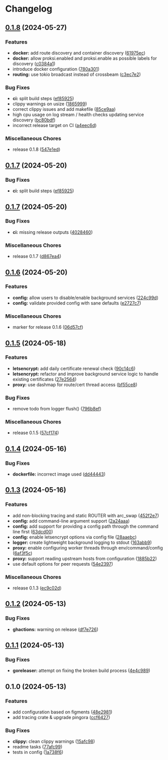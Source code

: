 # Changelog

## [0.1.8](https://github.com/luizfonseca/proksi/compare/v0.1.7...v0.1.8) (2024-05-27)


### Features

* **docker:** add route discovery and container discovery ([61975ec](https://github.com/luizfonseca/proksi/commit/61975ec877a8c2a8a717708542a2c2500dbaf854))
* **docker:** allow proksi.enabled and proksi.enable as possible labels for discovery ([c0384a1](https://github.com/luizfonseca/proksi/commit/c0384a1d2752a99b6c5a0280a4e987b970d0f5c4))
* introduce docker configuration ([780a301](https://github.com/luizfonseca/proksi/commit/780a30177c4edcc119070540a41ea69692c25279))
* **routing:** use tokio broadcast instead of crossbeam ([c3ec7e2](https://github.com/luizfonseca/proksi/commit/c3ec7e2c8e73ec831db5635b53349aa2ff8a00cc))


### Bug Fixes

* **ci:** split build steps ([ef85925](https://github.com/luizfonseca/proksi/commit/ef8592582b87ecfca86ecbc831f82f9b8a33e41a))
* clippy warnings on usize ([1865999](https://github.com/luizfonseca/proksi/commit/1865999671a94903c3f029fec2fca6471b1bca0e))
* correct clippy issues and add makefile ([85ce9aa](https://github.com/luizfonseca/proksi/commit/85ce9aa83e66e3caeda0324678c8fed3be7c1d20))
* high cpu usage on log stream / health checks updating service discovery ([bc80bdf](https://github.com/luizfonseca/proksi/commit/bc80bdf509cd665262d20161321262d32d7b74de))
* incorrect release target on CI ([a4eec6d](https://github.com/luizfonseca/proksi/commit/a4eec6d2065ee299e7269ae82c02b38c0801f396))


### Miscellaneous Chores

* release 0.1.8 ([547e1ed](https://github.com/luizfonseca/proksi/commit/547e1ed7cdea483acd9828bc5290cf1a41eae6b5))

## [0.1.7](https://github.com/luizfonseca/proksi/compare/v0.1.7...v0.1.7) (2024-05-20)


### Bug Fixes

* **ci:** split build steps ([ef85925](https://github.com/luizfonseca/proksi/commit/ef8592582b87ecfca86ecbc831f82f9b8a33e41a))

## [0.1.7](https://github.com/luizfonseca/proksi/compare/v0.1.6...v0.1.7) (2024-05-20)


### Bug Fixes

* **ci:** missing release outputs ([4028460](https://github.com/luizfonseca/proksi/commit/4028460811bffa94a0628a9710105a4d4b2675d2))


### Miscellaneous Chores

* release 0.1.7 ([d867ea4](https://github.com/luizfonseca/proksi/commit/d867ea41bb57a4a105630d05c116577e9bb124f4))

## [0.1.6](https://github.com/luizfonseca/proksi/compare/v0.1.5...v0.1.6) (2024-05-20)


### Features

* **config:** allow users to disable/enable background services ([224c99d](https://github.com/luizfonseca/proksi/commit/224c99d28126ba8cf367d7f0f9ad4c073431798d))
* **config:** validate provided config with sane defaults ([e2727c7](https://github.com/luizfonseca/proksi/commit/e2727c794d755f0d8a76e56053b0049644f48f74))


### Miscellaneous Chores

* marker for release 0.1.6 ([06d57cf](https://github.com/luizfonseca/proksi/commit/06d57cfeb1bdde8ab30732e931943ef10cc204b0))

## [0.1.5](https://github.com/luizfonseca/proksi/compare/v0.1.4...v0.1.5) (2024-05-18)


### Features

* **letsencrypt:** add daily certificate renewal check ([90c14c6](https://github.com/luizfonseca/proksi/commit/90c14c63be0e9595ddca15250e4c20ae3c1a6cec))
* **letsencrypt:** refactor and improve background service logic to handle existing certificates ([27e2564](https://github.com/luizfonseca/proksi/commit/27e2564ff097718324f55bc77e57fd47aa56f404))
* **proxy:** use dashmap for route/cert thread access ([bf55ce8](https://github.com/luizfonseca/proksi/commit/bf55ce8ce44278ba774e0496155d84c9d8d5f05a))


### Bug Fixes

* remove todo from logger flush() ([796b8ef](https://github.com/luizfonseca/proksi/commit/796b8ef6f3493b48543f1298e507424bfd79056f))


### Miscellaneous Chores

* release 0.1.5 ([57cf174](https://github.com/luizfonseca/proksi/commit/57cf174b2d4fa5ae6f043044113975bf7712c4a6))

## [0.1.4](https://github.com/luizfonseca/proksi/compare/v0.1.3...v0.1.4) (2024-05-16)


### Bug Fixes

* **dockerfile:** incorrect image used ([dd44443](https://github.com/luizfonseca/proksi/commit/dd444436a3bcf0dc9815c3cf3e771ef31c3ecded))

## [0.1.3](https://github.com/luizfonseca/proksi/compare/v0.1.2...v0.1.3) (2024-05-16)


### Features

* add non-blocking tracing and static ROUTER with arc_swap ([452f2e7](https://github.com/luizfonseca/proksi/commit/452f2e73e8a462c238404865d51c07f9ff0353cf))
* **config:** add command-line argument support ([2a24aaa](https://github.com/luizfonseca/proksi/commit/2a24aaa3e1c9358e169932e1cc67b73134fbf0d8))
* **config:** add support for providing a config path through the command line first ([63dcd00](https://github.com/luizfonseca/proksi/commit/63dcd00c48cf25d1a15ded8f8a21e204d3fad9f0))
* **config:** enable letsencrypt options via config file ([28aaebc](https://github.com/luizfonseca/proksi/commit/28aaebc23ac5a85d35a3b775304f0b5eb081ce3f))
* **logger:** create lightweight background logging to stdout ([163abb9](https://github.com/luizfonseca/proksi/commit/163abb9e9fc247cfb5b305a829f1c289b0642833))
* **proxy:** enable configuring worker threads through env/command/config ([6af3f5c](https://github.com/luizfonseca/proksi/commit/6af3f5c145d8bbe2eb19a8b699e0d74bfa446a29))
* **proxy:** support reading upstream hosts from configuration ([1885b22](https://github.com/luizfonseca/proksi/commit/1885b22e49f4133825e4749185fbf572a73a1de8))
* use default options for peer requests ([54e2397](https://github.com/luizfonseca/proksi/commit/54e2397efa230869814b4a7cadefa13875250f71))


### Miscellaneous Chores

* release 0.1.3 ([ec9c02d](https://github.com/luizfonseca/proksi/commit/ec9c02d190a1c613509aed0de3eddc20c2c50858))

## [0.1.2](https://github.com/luizfonseca/proksi/compare/v0.1.1...v0.1.2) (2024-05-13)


### Bug Fixes

* **ghactions:** warning on release ([df7e726](https://github.com/luizfonseca/proksi/commit/df7e726be1c7a41e7ed1f0d48ad4f000914b5b32))

## [0.1.1](https://github.com/luizfonseca/proksi/compare/v0.1.0...v0.1.1) (2024-05-13)


### Bug Fixes

* **goreleaser:** attempt on fixing the broken build process ([4e4c989](https://github.com/luizfonseca/proksi/commit/4e4c989f4407f15ec91cd178b8355db29655fa61))

## 0.1.0 (2024-05-13)


### Features

* add configuration based on figments ([48e2981](https://github.com/luizfonseca/proksi/commit/48e2981d3708004272c346299488aabcc13b0ec3))
* add tracing crate & upgrade pingora ([ccf6427](https://github.com/luizfonseca/proksi/commit/ccf64276f27206f6a4bd855b0fd0d28eb07ba457))


### Bug Fixes

* **clippy:** clean clippy warnings ([15afc98](https://github.com/luizfonseca/proksi/commit/15afc989740fdbfe9ea6bb632e438a7ee6dc3d3d))
* readme tasks ([77afc99](https://github.com/luizfonseca/proksi/commit/77afc99370ce6bb8d47b905bd6710f470eb56eaf))
* tests in config ([1a738f6](https://github.com/luizfonseca/proksi/commit/1a738f61e2f73544be36d9b695799bb818ce6b96))
